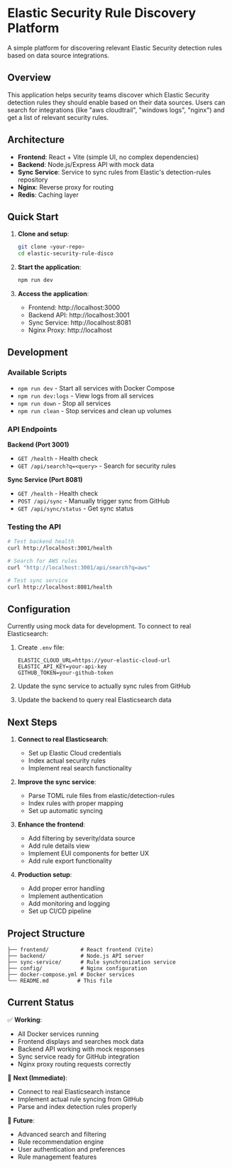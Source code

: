 # Elastic Security Rule Discovery Platform

A simple platform for discovering relevant Elastic Security detection rules based on data source integrations.

## Overview

This application helps security teams discover which Elastic Security detection rules they should enable based on their data sources. Users can search for integrations (like "aws cloudtrail", "windows logs", "nginx") and get a list of relevant security rules.

## Architecture

- **Frontend**: React + Vite (simple UI, no complex dependencies)
- **Backend**: Node.js/Express API with mock data
- **Sync Service**: Service to sync rules from Elastic's detection-rules repository
- **Nginx**: Reverse proxy for routing
- **Redis**: Caching layer

## Quick Start

1. **Clone and setup**:
   ```bash
   git clone <your-repo>
   cd elastic-security-rule-disco
   ```

2. **Start the application**:
   ```bash
   npm run dev
   ```

3. **Access the application**:
   - Frontend: http://localhost:3000
   - Backend API: http://localhost:3001
   - Sync Service: http://localhost:8081
   - Nginx Proxy: http://localhost

## Development

### Available Scripts
- `npm run dev` - Start all services with Docker Compose
- `npm run dev:logs` - View logs from all services
- `npm run down` - Stop all services
- `npm run clean` - Stop services and clean up volumes

### API Endpoints

**Backend (Port 3001)**
- `GET /health` - Health check
- `GET /api/search?q=<query>` - Search for security rules

**Sync Service (Port 8081)**
- `GET /health` - Health check  
- `POST /api/sync` - Manually trigger sync from GitHub
- `GET /api/sync/status` - Get sync status

### Testing the API

```bash
# Test backend health
curl http://localhost:3001/health

# Search for AWS rules
curl "http://localhost:3001/api/search?q=aws"

# Test sync service
curl http://localhost:8081/health
```

## Configuration

Currently using mock data for development. To connect to real Elasticsearch:

1. Create `.env` file:
   ```
   ELASTIC_CLOUD_URL=https://your-elastic-cloud-url
   ELASTIC_API_KEY=your-api-key
   GITHUB_TOKEN=your-github-token
   ```

2. Update the sync service to actually sync rules from GitHub
3. Update the backend to query real Elasticsearch data

## Next Steps

1. **Connect to real Elasticsearch**:
   - Set up Elastic Cloud credentials
   - Index actual security rules
   - Implement real search functionality

2. **Improve the sync service**:
   - Parse TOML rule files from elastic/detection-rules
   - Index rules with proper mapping
   - Set up automatic syncing

3. **Enhance the frontend**:
   - Add filtering by severity/data source
   - Add rule details view
   - Implement EUI components for better UX
   - Add rule export functionality

4. **Production setup**:
   - Add proper error handling
   - Implement authentication
   - Add monitoring and logging
   - Set up CI/CD pipeline

## Project Structure

```
├── frontend/          # React frontend (Vite)
├── backend/           # Node.js API server
├── sync-service/      # Rule synchronization service
├── config/            # Nginx configuration
├── docker-compose.yml # Docker services
└── README.md         # This file
```

## Current Status

✅ **Working**:
- All Docker services running
- Frontend displays and searches mock data
- Backend API working with mock responses
- Sync service ready for GitHub integration
- Nginx proxy routing requests correctly

🚧 **Next (Immediate)**:
- Connect to real Elasticsearch instance
- Implement actual rule syncing from GitHub
- Parse and index detection rules properly

🔮 **Future**:
- Advanced search and filtering
- Rule recommendation engine
- User authentication and preferences
- Rule management features